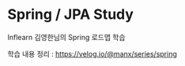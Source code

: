 # Spring / JPA Study

Inflearn 김영한님의 Spring 로드맵 학습

학습 내용 정리 : https://velog.io/@manx/series/spring
